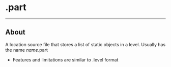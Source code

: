 # .part

___

## About

A location source file that stores a list of static objects in a level. Usually has the name *name*.part

- Features and limitations are similar to .level format
